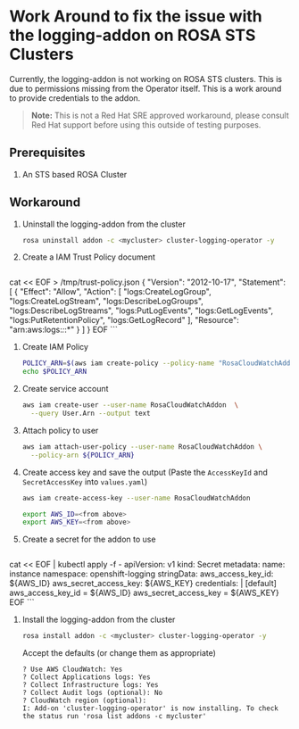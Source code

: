 # Work Around to fix the issue with the logging-addon on ROSA STS Clusters

Currently, the logging-addon is not working on ROSA STS clusters. This is due to permissions missing from the Operator itself. This is a work around to provide credentials to the addon.

> **Note:** This is not a Red Hat SRE approved workaround, please consult Red Hat support before using this outside of testing purposes.

## Prerequisites

1. An STS based ROSA Cluster

## Workaround

1. Uninstall the logging-addon from the cluster

    ```bash
    rosa uninstall addon -c <mycluster> cluster-logging-operator -y
    ```

1. Create a IAM Trust Policy document

    ```bash
cat << EOF > /tmp/trust-policy.json
{
    "Version": "2012-10-17",
    "Statement": [
        {
            "Effect": "Allow",
            "Action": [
                "logs:CreateLogGroup",
                "logs:CreateLogStream",
                "logs:DescribeLogGroups",
                "logs:DescribeLogStreams",
                "logs:PutLogEvents",
                "logs:GetLogEvents",
                "logs:PutRetentionPolicy",
                "logs:GetLogRecord"
            ],
            "Resource": "arn:aws:logs:*:*:*"
        }
    ]
}
EOF
    ```

1. Create IAM Policy

    ```bash
    POLICY_ARN=$(aws iam create-policy --policy-name "RosaCloudWatchAddon" --policy-document file:///tmp/trust-policy.json --query Policy.Arn --output text)
    echo $POLICY_ARN
    ```

1. Create service account

    ```bash
    aws iam create-user --user-name RosaCloudWatchAddon  \
      --query User.Arn --output text
    ```

1. Attach policy to user

    ```bash
    aws iam attach-user-policy --user-name RosaCloudWatchAddon \
      --policy-arn ${POLICY_ARN}
    ```

1. Create access key and save the output (Paste the `AccessKeyId` and `SecretAccessKey` into `values.yaml`)

    ```bash
    aws iam create-access-key --user-name RosaCloudWatchAddon
    ```

    ```bash
    export AWS_ID=<from above>
    export AWS_KEY=<from above>
    ```

1. Create a secret for the addon to use

    ```bash
cat << EOF | kubectl apply -f -
apiVersion: v1
kind: Secret
metadata:
 name: instance
 namespace: openshift-logging
stringData:
  aws_access_key_id: ${AWS_ID}
  aws_secret_access_key: ${AWS_KEY}
  credentials: |
    [default]
    aws_access_key_id = ${AWS_ID}
    aws_secret_access_key = ${AWS_KEY}
EOF
    ```

1. Install the logging-addon from the cluster

    ```bash
    rosa install addon -c <mycluster> cluster-logging-operator -y
    ```

    Accept the defaults (or change them as appropriate)

    ```
    ? Use AWS CloudWatch: Yes
    ? Collect Applications logs: Yes
    ? Collect Infrastructure logs: Yes
    ? Collect Audit logs (optional): No
    ? CloudWatch region (optional):
    I: Add-on 'cluster-logging-operator' is now installing. To check the status run 'rosa list addons -c mycluster'
    ```
